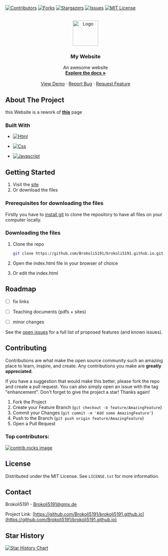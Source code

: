 <a id="readme-top"></a>

[![Contributors][contributors-shield]][contributors-url]
[![Forks][forks-shield]][forks-url]
[![Stargazers][stars-shield]][stars-url]
[![Issues][issues-shield]][issues-url]
[![MIT License][license-shield]][license-url]



<!-- PROJECT LOGO -->
<br />
<div align="center">
  <a href="https://github.com/Brokoli5191/brokoli5191.github.io">
    <img src="https://avatars.githubusercontent.com/u/119419930?s=400&u=bd4c915bf1894522db67b6779105a2459354623c&v=4" alt="Logo" width="80" height="80">
  </a>

  <h3 align="center">My Website</h3>

  <p align="center">
    An awesome website
    <br />
    <a href="https://github.com/Brokoli5191/brokoli5191.github.io"><strong>Explore the docs »</strong></a>
    <br />
    <br />
    <a href="https://brokoli5191.github.io">View Demo</a>
    ·
    <a href="https://github.com/Brokoli5191/brokoli5191.github.io/issues/new?labels=bug&template=bug-report---.md">Report Bug</a>
    ·
    <a href="https://github.com/Brokoli5191/brokoli5191.github.io/issues/new?labels=enhancement&template=feature-request---.md">Request Feature</a>
  </p>
</div>



<!-- ABOUT THE PROJECT -->
## About The Project

this Website is a rework of <b>[this](https://www.mat.univie.ac.at/~stein/)</b> page



### Built With

* [![Html][Html.js]][Html-url]

* [![Css][Css.js]][Css-url]

* [![Javascript][Javascript.js]][Javascript-url]




<!-- GETTING STARTED -->
## Getting Started

1. Visit the [site](https://brokoli5191.github.io/)
2. Or download the files

### Prerequisites for downloading the files

Firstly you have to [install git](https://git-scm.com/book/en/v2/Getting-Started-Installing-Git) to clone the repository to have all files on your computer locally.


### Downloading the files

1. Clone the repo
   ```sh
   git clone https://github.com/Brokoli5191/brokoli5191.github.io.git
   ```
2. Open the index.html file in your browser of choice

3. Or edit the index.html




<!-- ROADMAP -->
## Roadmap

- [ ] fix links
- [ ] Teaching documents (pdfs + sites)
- [ ] minor changes



See the [open issues](https://github.com/Brokoli5191/brokoli5191.github.io/issues) for a full list of proposed features (and known issues).




<!-- CONTRIBUTING -->
## Contributing

Contributions are what make the open source community such an amazing place to learn, inspire, and create. Any contributions you make are **greatly appreciated**.

If you have a suggestion that would make this better, please fork the repo and create a pull request. You can also simply open an issue with the tag "enhancement".
Don't forget to give the project a star! Thanks again!

1. Fork the Project
2. Create your Feature Branch (`git checkout -b feature/AmazingFeature`)
3. Commit your Changes (`git commit -m 'Add some AmazingFeature'`)
4. Push to the Branch (`git push origin feature/AmazingFeature`)
5. Open a Pull Request

### Top contributors:

<a href="https://github.com/Brokoli5191/brokoli5191.github.io/graphs/contributors">
  <img src="https://contrib.rocks/image?repo=Brokoli5191/brokoli5191.github.io" alt="contrib.rocks image" />
</a>




<!-- LICENSE -->
## License

Distributed under the MIT License. See `LICENSE.txt` for more information.




<!-- CONTACT -->
## Contact

Brokoli5191 - Brokoli5191@gmx.de

Project Link: [https://github.com/Brokoli5191/brokoli5191.github.io](https://github.com/Brokoli5191/brokoli5191.github.io)


## Star History

<a align="center" href="https://star-history.com/#Brokoli5191/brokoli5191.github.io&Date">
 <picture>
   <source media="(prefers-color-scheme: dark)" srcset="https://api.star-history.com/svg?repos=Brokoli5191/brokoli5191.github.io&type=Date&theme=dark" />
   <source media="(prefers-color-scheme: light)" srcset="https://api.star-history.com/svg?repos=Brokoli5191/brokoli5191.github.io&type=Date" />
   <img alt="Star History Chart" src="https://api.star-history.com/svg?repos=Brokoli5191/brokoli5191.github.io&type=Date" />
 </picture>
</a>



<!-- MARKDOWN LINKS & IMAGES -->
<!-- https://www.markdownguide.org/basic-syntax/#reference-style-links -->
[contributors-shield]: https://img.shields.io/github/contributors/Brokoli5191/brokoli5191.github.io.svg?style=for-the-badge
[contributors-url]: https://github.com/Brokoli5191/brokoli5191.github.io/graphs/contributors
[forks-shield]: https://img.shields.io/github/forks/Brokoli5191/brokoli5191.github.io.svg?style=for-the-badge
[forks-url]: https://github.com/Brokoli5191/brokoli5191.github.io/network/members
[stars-shield]: https://img.shields.io/github/stars/Brokoli5191/brokoli5191.github.io.svg?style=for-the-badge
[stars-url]: https://github.com/Brokoli5191/brokoli5191.github.io/stargazers
[issues-shield]: https://img.shields.io/github/issues/Brokoli5191/brokoli5191.github.io.svg?style=for-the-badge
[issues-url]: https://github.com/Brokoli5191/brokoli5191.github.io/issues
[license-shield]: https://img.shields.io/github/license/Brokoli5191/brokoli5191.github.io.svg?style=for-the-badge
[license-url]: https://github.com/Brokoli5191/brokoli5191.github.io/blob/master/LICENSE.txt
[product-screenshot]: images/screenshot.png
[Html.js]: https://img.shields.io/badge/Html-000000?style=for-the-badge&logo=html&logoColor=white
[Html-url]: https://en.wikipedia.org/wiki/HTML
[Css.js]: https://img.shields.io/badge/Css-20232A?style=for-the-badge&logo=css&logoColor=61DAFB
[Css-url]: https://en.wikipedia.org/wiki/CSS
[Javascript.js]: https://img.shields.io/badge/Javascript-35495E?style=for-the-badge&logo=Javascript&logoColor=4FC08D
[Javascript-url]: https://en.wikipedia.org/wiki/JavaScript
